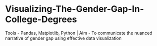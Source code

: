 # Visualizing-The-Gender-Gap-In-College-Degrees
Tools - Pandas, Matplotlib, Python | Aim - To communicate the nuanced narrative of gender gap using effective data visualization
